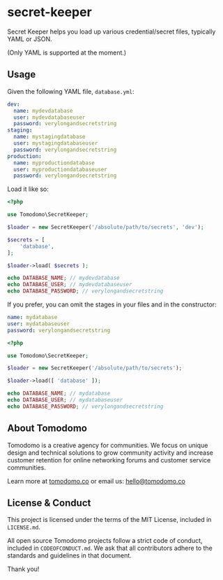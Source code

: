 # secret-keeper

Secret Keeper helps you load up various credential/secret files, typically YAML or JSON.

(Only YAML is supported at the moment.)

## Usage

Given the following YAML file, `database.yml`:

```yaml
dev:
  name: mydevdatabase
  user: mydevdatabaseuser
  password: verylongandsecretstring
staging:
  name: mystagingdatabase
  user: mystagingdatabaseuser
  password: verylongandsecretstring
production:
  name: myproductiondatabase
  user: myproductiondatabaseuser
  password: verylongandsecretstring
```

Load it like so:

```php
<?php

use Tomodomo\SecretKeeper;

$loader = new SecretKeeper('/absolute/path/to/secrets', 'dev');

$secrets = [
	'database',
];

$loader->load( $secrets );

echo DATABASE_NAME; // mydevdatabase
echo DATABASE_USER; // mydevdatabaseuser
echo DATABASE_PASSWORD; // verylongandsecretstring
```

If you prefer, you can omit the stages in your files and in the constructor:

```yaml
name: mydatabase
user: mydatabaseuser
password: verylongandsecretstring
```

```php
<?php

use Tomodomo\SecretKeeper;

$loader = new SecretKeeper('/absolute/path/to/secrets');

$loader->load([ 'database' ]);

echo DATABASE_NAME; // mydatabase
echo DATABASE_USER; // mydatabaseuser
echo DATABASE_PASSWORD; // verylongandsecretstring
```

## About Tomodomo

Tomodomo is a creative agency for communities. We focus on unique design and technical solutions to grow community activity and increase customer retention for online networking forums and customer service communities.

Learn more at [tomodomo.co](https://tomodomo.co) or email us: [hello@tomodomo.co](mailto:hello@tomodomo.co)

## License & Conduct

This project is licensed under the terms of the MIT License, included in `LICENSE.md`.

All open source Tomodomo projects follow a strict code of conduct, included in `CODEOFCONDUCT.md`. We ask that all contributors adhere to the standards and guidelines in that document.

Thank you!
